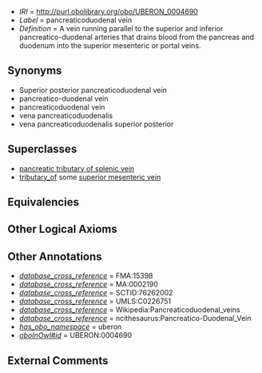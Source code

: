  * *IRI* = http://purl.obolibrary.org/obo/UBERON_0004690
 * *Label* = pancreaticoduodenal vein
 * *Definition* = A vein running parallel to the superior and inferior pancreatico-duodenal arteries that drains blood from the pancreas and duodenum into the superior mesenteric or portal veins.

## Synonyms

 * Superior posterior pancreaticoduodenal vein
 * pancreatico-duodenal vein
 * pancreaticoduodenal vein
 * vena pancreaticoduodenalis
 * vena pancreaticoduodenalis superior posterior

## Superclasses

 * [pancreatic tributary of splenic vein](../../UBERON/14/UBERON_0001214.md)
 * [tributary_of](../../core#tributary/of/core#tributary_of.md) some [superior mesenteric vein](../../UBERON/38/UBERON_0001138.md)

## Equivalencies


## Other Logical Axioms


## Other Annotations

 * *[database_cross_reference](../../ef/oboInOwl#hasDbXref.md)* = FMA:15398
 * *[database_cross_reference](../../ef/oboInOwl#hasDbXref.md)* = MA:0002190
 * *[database_cross_reference](../../ef/oboInOwl#hasDbXref.md)* = SCTID:76262002
 * *[database_cross_reference](../../ef/oboInOwl#hasDbXref.md)* = UMLS:C0226751
 * *[database_cross_reference](../../ef/oboInOwl#hasDbXref.md)* = Wikipedia:Pancreaticoduodenal_veins
 * *[database_cross_reference](../../ef/oboInOwl#hasDbXref.md)* = ncithesaurus:Pancreatico-Duodenal_Vein
 * *[has_obo_namespace](../../ce/oboInOwl#hasOBONamespace.md)* = uberon
 * *[oboInOwl#id](../../id/oboInOwl#id.md)* = UBERON:0004690

## External Comments

